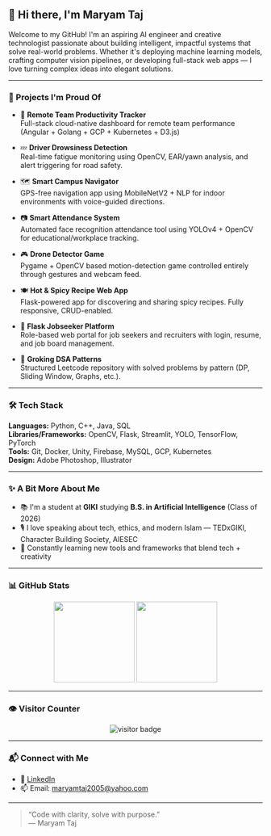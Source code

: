 ## 👋 Hi there, I'm Maryam Taj

Welcome to my GitHub! I'm an aspiring AI engineer and creative technologist passionate about building intelligent, impactful systems that solve real-world problems. Whether it's deploying machine learning models, crafting computer vision pipelines, or developing full-stack web apps — I love turning complex ideas into elegant solutions.

---

### 🚀 Projects I'm Proud Of

- 🔧 **Remote Team Productivity Tracker**  
  Full-stack cloud-native dashboard for remote team performance (Angular + Golang + GCP + Kubernetes + D3.js)

- 💤 **Driver Drowsiness Detection**  
  Real-time fatigue monitoring using OpenCV, EAR/yawn analysis, and alert triggering for road safety.

- 🗺️ **Smart Campus Navigator**  
  GPS-free navigation app using MobileNetV2 + NLP for indoor environments with voice-guided directions.

- 📷 **Smart Attendance System**  
  Automated face recognition attendance tool using YOLOv4 + OpenCV for educational/workplace tracking.

- 🎮 **Drone Detector Game**  
  Pygame + OpenCV based motion-detection game controlled entirely through gestures and webcam feed.

- 🍽️ **Hot & Spicy Recipe Web App**  
  Flask-powered app for discovering and sharing spicy recipes. Fully responsive, CRUD-enabled.

- 💼 **Flask Jobseeker Platform**  
  Role-based web portal for job seekers and recruiters with login, resume, and job board management.

- 🧠 **Groking DSA Patterns**  
  Structured Leetcode repository with solved problems by pattern (DP, Sliding Window, Graphs, etc.).

---

### 🛠️ Tech Stack

**Languages:** Python, C++, Java, SQL  
**Libraries/Frameworks:** OpenCV, Flask, Streamlit, YOLO, TensorFlow, PyTorch  
**Tools:** Git, Docker, Unity, Firebase, MySQL, GCP, Kubernetes  
**Design:** Adobe Photoshop, Illustrator

---

### ✨ A Bit More About Me

- 📚 I'm a student at **GIKI** studying **B.S. in Artificial Intelligence** (Class of 2026)
- 🎙️ I love speaking about tech, ethics, and modern Islam — TEDxGIKI, Character Building Society, AIESEC
- 🧩 Constantly learning new tools and frameworks that blend tech + creativity

---

### 📊 GitHub Stats

<p align="center">
  <img src="https://github-readme-stats.vercel.app/api?username=Tajhoonmain&show_icons=true&theme=tokyonight" height="160" />
  <img src="https://github-readme-stats.vercel.app/api/top-langs/?username=Tajhoonmain&layout=compact&theme=tokyonight" height="160"/>
</p>

---

### 👁️ Visitor Counter

<p align="center">
  <img src="https://komarev.com/ghpvc/?username=Tajhoonmain&label=Visitors&color=blue&style=flat" alt="visitor badge"/>
</p>

---

### 📬 Connect with Me

- 🔗 [LinkedIn](https://www.linkedin.com/in/maryam--taj/)
- 📫 Email: maryamtaj2005@yahoo.com

---

> “Code with clarity, solve with purpose.”  
> — Maryam Taj
